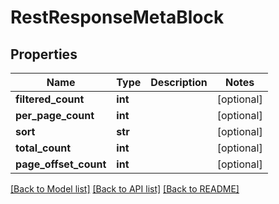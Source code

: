 # RestResponseMetaBlock

## Properties
Name | Type | Description | Notes
------------ | ------------- | ------------- | -------------
**filtered_count** | **int** |  | [optional] 
**per_page_count** | **int** |  | [optional] 
**sort** | **str** |  | [optional] 
**total_count** | **int** |  | [optional] 
**page_offset_count** | **int** |  | [optional] 

[[Back to Model list]](../README.md#documentation-for-models) [[Back to API list]](../README.md#documentation-for-api-endpoints) [[Back to README]](../README.md)

